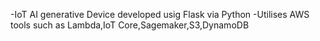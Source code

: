 -IoT AI generative Device developed usig Flask via Python
-Utilises AWS tools such as Lambda,IoT Core,Sagemaker,S3,DynamoDB 
